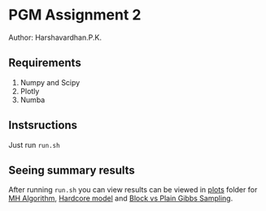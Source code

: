 # PGM Assignment 2

Author: Harshavardhan.P.K.

## Requirements

1. Numpy and Scipy
2. Plotly
3. Numba

## Instsructions

Just run `run.sh`

## Seeing summary results

After running `run.sh` you can view results can be viewed in [plots](https://github.com/Harsha061/PGM_2/tree/master/plots) folder for [MH Algorithm](plots/MH_Summary.html), [Hardcore model](plots/Hardcore_Summary.html) and [Block vs Plain Gibbs Sampling](plots/Q3_Summary.html).
